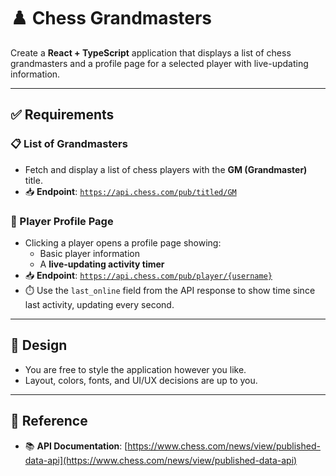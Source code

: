 # ♟️ Chess Grandmasters

Create a **React + TypeScript** application that displays a list of chess grandmasters and a profile page for a selected player with live-updating information.

---

## ✅ Requirements

### 📋 List of Grandmasters
- Fetch and display a list of chess players with the **GM (Grandmaster)** title.
- 📥 **Endpoint**: [`https://api.chess.com/pub/titled/GM`](https://api.chess.com/pub/titled/GM)

### 👤 Player Profile Page
- Clicking a player opens a profile page showing:
  - Basic player information
  - A **live-updating activity timer**
- 📥 **Endpoint**: [`https://api.chess.com/pub/player/{username}`](https://api.chess.com/pub/player/{username})
- ⏱️ Use the `last_online` field from the API response to show time since last activity, updating every second.

---

## 🎨 Design

- You are free to style the application however you like.
- Layout, colors, fonts, and UI/UX decisions are up to you.

---

## 📡 Reference

- 📚 **API Documentation**: [https://www.chess.com/news/view/published-data-api](https://www.chess.com/news/view/published-data-api)
